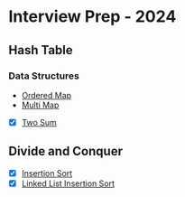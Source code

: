 # Interview Prep - 2024

## Hash Table

### Data Structures
- [Ordered Map](/Hash%20Table/OrderedMap.cpp)
- [Multi Map](/Hash%20Table/MultiMap.cpp)

* [X] [Two Sum](/Hash%20Table/TwoSum.cpp)

## Divide and Conquer

* [X] [Insertion Sort](/Divide%20and%20Conquer/Sorting/InsertionSort.cpp)
* [X] [Linked List Insertion Sort](./Divide%20and%20Conquer/Sorting/InsertionSortList.cpp)
